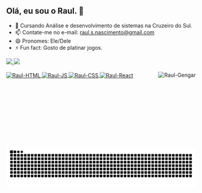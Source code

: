 ## Olá, eu sou o Raul. 👋

- 🌱 Cursando Análise e desenvolvimento de sistemas na Cruzeiro do Sul.
- 📫 Contate-me no e-mail: raul.s.nascimento@gmail.com
- 😄 Pronomes: Ele/Dele
- ⚡ Fun fact: Gosto de platinar jogos.

<div>
  <a href="https://github.com/RaulSNasc">
  <img height="180em" src="https://github-readme-stats.vercel.app/api?username=RaulSNasc&show_icons=true&theme=dracula&include_all_commits=true&count_private=true"/>
  <img height="180em" src="https://github-readme-stats.vercel.app/api/top-langs/?username=RaulSNasc&layout=compact&langs_count=16&theme=dracula"/>
</div>

<div style= "display: inline_block"><br>
  <img align="center" alt="Raul-HTML" height="30 width="40" src="https://cdn.jsdelivr.net/gh/devicons/devicon@latest/icons/html5/html5-original.svg"/>
  <img align="center" alt="Raul-JS" height="30 width="40" src="https://cdn.jsdelivr.net/gh/devicons/devicon@latest/icons/javascript/javascript-original.svg"/>
  <img align="center" alt="Raul-CSS" height="30 width="40" src="https://cdn.jsdelivr.net/gh/devicons/devicon@latest/icons/css3/css3-original.svg"/>
  <img align="center" alt="Raul-React" height="30 width="40" src="https://cdn.jsdelivr.net/gh/devicons/devicon@latest/icons/react/react-original.svg"/>
  <img align= right alt="Raul-Gengar" height="200 width="200" src="https://cdn.discordapp.com/attachments/1097973972806668441/1404805119555403940/pokemon-gengar.gif?ex=689c8638&is=689b34b8&hm=c429b56b4d0bf7d980faf931204ff366b107f69045fddec477a1f0e0973d987a&">
</div>

##

<picture>
  <source media="(prefers-color-scheme: dark)" srcset="https://raw.githubusercontent.com/RaulSNasc/RaulSNasc/output/github-contribution-grid-snake-dark.svg">
  <source media="(prefers-color-scheme: light)" srcset="https://raw.githubusercontent.com/RaulSNasc/RaulSNasc/output/github-contribution-grid-snake.svg">
  <img alt="github contribution grid snake animation" src="https://raw.githubusercontent.com/RaulSNasc/RaulSNasc/output/github-contribution-grid-snake.svg">
</picture>




  
          
          
          
          

